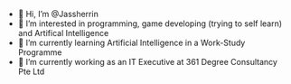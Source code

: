 - 👋 Hi, I’m @Jassherrin
- 👀 I’m interested in programming, game developing (trying to self learn) and Artifical Intelligence
- 🌱 I’m currently learning Artificial Intelligence in a Work-Study Programme
- 💼 I’m currently working as an IT Executive at 361 Degree Consultancy Pte Ltd
<!---- 📫 How to reach me ...--->

<!---
Jassherrin/Jassherrin is a ✨ special ✨ repository because its `README.md` (this file) appears on your GitHub profile.
You can click the Preview link to take a look at your changes.
--->
